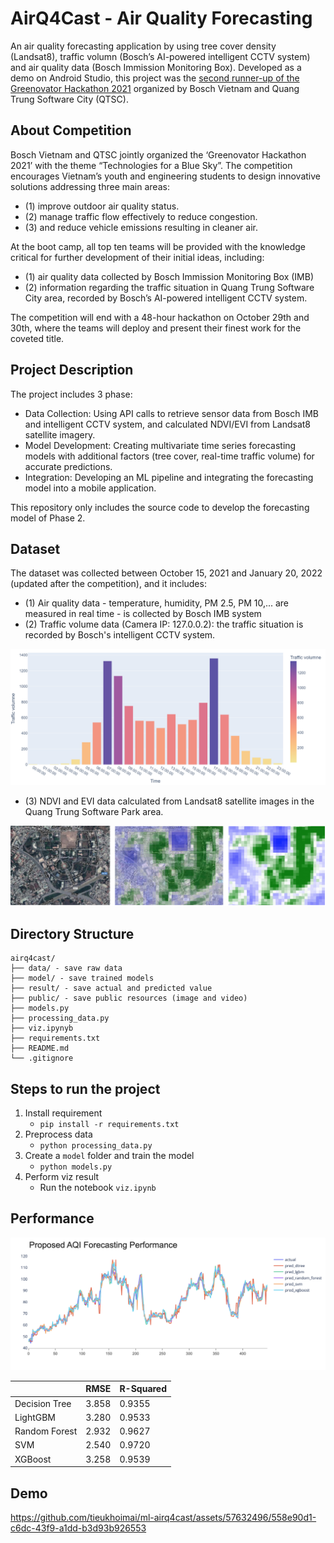 # AirQ4Cast - Air Quality Forecasting

An air quality forecasting application by using tree cover density (Landsat8), traffic volumn (Bosch’s AI-powered intelligent CCTV system) and air quality data (Bosch Immission Monitoring Box). Developed as a demo on Android Studio, this project was the [second runner-up of the Greenovator Hackathon 2021](https://english.thesaigontimes.vn/air-quality-monitoring-led-stickers-win-top-prize-at-greenovator-competition/) organized by Bosch Vietnam and Quang Trung Software City (QTSC).

## About Competition

Bosch Vietnam and QTSC jointly organized the ‘Greenovator Hackathon 2021’ with the theme “Technologies for a Blue Sky”. The competition encourages Vietnam’s youth and engineering students to design innovative solutions addressing three main areas: 
- (1) improve outdoor air quality status.
- (2) manage traffic flow effectively to reduce congestion.
- (3) and reduce vehicle emissions resulting in cleaner air.

At the boot camp, all top ten teams will be provided with the knowledge critical for further development of their initial ideas, including: 
- (1) air quality data collected by Bosch Immission Monitoring Box (IMB)
- (2) information regarding the traffic situation in Quang Trung Software City area, recorded by Bosch’s AI-powered intelligent CCTV system.

The competition will end with a 48-hour hackathon on October 29th and 30th, where the teams will deploy and present their finest work for the coveted title. 

## Project Description

The project includes 3 phase:
- Data Collection: Using API calls to retrieve sensor data from Bosch IMB and intelligent CCTV system, and calculated NDVI/EVI from Landsat8 satellite imagery.
- Model Development: Creating multivariate time series forecasting models with additional factors (tree cover, real-time traffic volume) for accurate predictions.
- Integration: Developing an ML pipeline and integrating the forecasting model into a mobile application.

This repository only includes the source code to develop the forecasting model of Phase 2.

## Dataset
The dataset was collected between October 15, 2021 and January 20, 2022 (updated after the competition), and it includes:

- (1) Air quality data - temperature, humidity, PM 2.5, PM 10,... are measured in real time - is collected by Bosch IMB system
- (2) Traffic volume data (Camera IP: 127.0.0.2): the traffic situation is recorded by Bosch's intelligent CCTV system.

!['Traffic Volumn'](public/traffic_volumn.png 'Traffic Flows by Hour (Camera IP: 127.0.0.2)')

- (3) NDVI and EVI data calculated from Landsat8 satellite images in the Quang Trung Software Park area.

!['Satellite Image Landsat8 and NDVI image'](public/ndvi.png 'Satellite Image Landsat8 and NDVI image')

## Directory Structure
```
airq4cast/
├── data/ - save raw data
├── model/ - save trained models
├── result/ - save actual and predicted value
├── public/ - save public resources (image and video)
├── models.py
├── processing_data.py
├── viz.ipynyb
├── requirements.txt
├── README.md
└── .gitignore
```

## Steps to run the project
1. Install requirement
    - `pip install -r requirements.txt`
2. Preprocess data 
    - `python processing_data.py`
3. Create a `model` folder and train the model
    - `python models.py`
4. Perform viz result
    - Run the notebook `viz.ipynb`

## Performance

!['Result'](public/result.png 'result')

| |RMSE|R-Squared|
|:----|:----|:----|
|Decision Tree|3.858|0.9355|
|LightGBM|3.280|0.9533|
|Random Forest|2.932|0.9627|
|SVM|2.540|0.9720|
|XGBoost|3.258|0.9539|

## Demo

https://github.com/tieukhoimai/ml-airq4cast/assets/57632496/558e90d1-c6dc-43f9-a1dd-b3d93b926553

